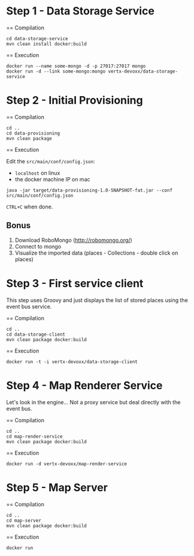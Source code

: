 


# Step 1 - Data Storage Service
 
== Compilation
 
```
cd data-storage-service
mvn clean install docker:build
```

== Execution

```
docker run --name some-mongo -d -p 27017:27017 mongo
docker run -d --link some-mongo:mongo vertx-devoxx/data-storage-service
```

# Step 2 - Initial Provisioning

== Compilation

```
cd ..
cd data-provisioning
mvn clean package
```

== Execution

Edit the `src/main/conf/config.json`:

* `localhost` on linux
* the docker machine IP on mac


```
java -jar target/data-provisioning-1.0-SNAPSHOT-fat.jar --conf src/main/conf/config.json
```

`CTRL+C` when done.

## Bonus

1. Download RoboMongo (http://robomongo.org/)
2. Connect to mongo
3. Visualize the imported data (places - Collections - double click on places)

# Step 3 - First service client

This step uses Groovy and just displays the list of stored places using the event bus service.

== Compilation

```
cd ..
cd data-storage-client
mvn clean package docker:build
```

== Execution

```
docker run -t -i vertx-devoxx/data-storage-client
```

# Step 4 - Map Renderer Service

Let's look in the engine... Not a proxy service but deal directly with the event bus.

== Compilation

```
cd ..
cd map-render-service
mvn clean package docker:build
```

== Execution

```
docker run -d vertx-devoxx/map-render-service
```

# Step 5 - Map Server

== Compilation

```
cd ..
cd map-server
mvn clean package docker:build
```

== Execution

```
docker run 


